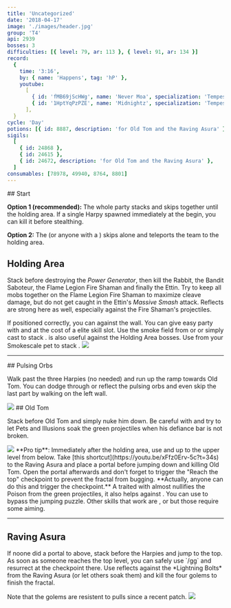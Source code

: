 ```yaml
---
title: 'Uncategorized'
date: '2018-04-17'
image: './images/header.jpg'
group: 'T4'
api: 2939
bosses: 3
difficulties: [{ level: 79, ar: 113 }, { level: 91, ar: 134 }]
record:
  {
    time: '3:16',
    by: { name: 'Happens', tag: 'hP' },
    youtube:
      [
        { id: 'fMB69jScHWg', name: 'Never Moa', specialization: 'Tempest' },
        { id: '1HptYqPzPZE', name: 'Midnightz', specialization: 'Tempest' },
      ],
  }
cycle: 'Day'
potions: [{ id: 8887, description: 'for Old Tom and the Raving Asura' }]
sigils:
  [
    { id: 24868 },
    { id: 24615 },
    { id: 24672, description: 'for Old Tom and the Raving Asura' },
  ]
consumables: [78978, 49940, 8764, 8801]
---
```


<Grid>
<GridItem>
## Start

**Option 1 (recommended):** The whole party stacks <Effect name="stealth"/> and skips together until the holding area. If a single Harpy spawned immediately at the begin, you can kill it before stealthing.

**Option 2:** The <Specialization name="mesmer"/> (or anyone with a <Item id="78978"/>) skips alone and teleports the team to the holding area.

## Holding Area

Stack <Boon name="might"/> before destroying the _Power Generator_, then kill the Rabbit, the Bandit Saboteur, the Flame Legion Fire Shaman and finally the Ettin. Try to keep all mobs together on the Flame Legion Fire Shaman to maximize cleave damage, but do not get caught in the Ettin's _Massive Smash_ attack. Reflects are strong here as well, especially against the Fire Shaman's projectiles.

<Tabs>
<Tab specialization="elementalist">
If positioned correctly, you can <Skill id="5697"/> against the wall.
</Tab>
</Tabs>
</GridItem>

<GridItem sm="5">
<Tabs>
<Tab specialization="mesmer">
You can give easy party <Effect name="stealth"/> with <Skill id="10245"/> and <Trait id="674"/> at the cost of a elite skill slot.
</Tab>

<Tab specialization="thief">
Use the smoke field from <Skill id="13113"/> or <Skill id="14184"/> or simply cast <Skill id="13117"/> to stack <Effect name="stealth"/>.    
        <Skill id="14184"/> is also useful against the Holding Area bosses.
</Tab>

<Tab specialization="ranger">
Use <Skill id="31568"/> from your Smokescale pet to stack <Effect name="stealth"/>.
</Tab>
</Tabs>

<Image src="./images/harpies_jp.jpg" caption="Harpies protect their jumping puzzle"/>
</GridItem>
</Grid>

---

<Grid>
<GridItem>
## Pulsing Orbs

Walk past the three Harpies (no <Effect name="stealth"/> needed) and run up the ramp towards Old Tom. You can dodge through or reflect the pulsing orbs and even skip the last part by walking on the left wall.
</GridItem>

<GridItem sm="4">
<Image src="./images/pulsing_orbs.jpg" caption="The ramp up" compact/>
</GridItem>

<GridItem>
## Old Tom <Item id="8887" disableText/><Item id="24672" disableText/>

Stack <Boon name="might"/> before Old Tom and simply nuke him down. Be careful with <Effect name="agony"/> and try to let Pets and Illusions soak the green projectiles when his defiance bar is not broken.

<Image src="./images/old_tom.jpg" caption="Old Tom"/>
</GridItem>
<GridItem>
<Tabs>
<Tab specialization="mesmer">
**Pro tip**: Immediately after the holding area, use <Item id="49940"/> and <Skill id="10200"/> up to the upper level from below. Take [this shortcut](https://youtu.be/xFfz0Erv-5c?t=34s) to the Raving Asura and place a portal before jumping down and killing Old Tom. Open the portal afterwards and don't forget to trigger the "Reach the top" checkpoint to prevent the fractal from bugging.    
        **Actually, anyone can do this and trigger the checkpoint.**
</Tab>

<Tab specialization="ranger">
A <Skill id="12489"/> traited with <Trait id="1075"/> almost nullifies the Poison from the green projectiles, it also helps against <Instability name="Afflicted"/>.
</Tab>

<Tab specialization="guardian">
You can use <Skill id="30783"/> to bypass the jumping puzzle.    
        Other skills that work are <Skill id="9080"/>, <Skill id="14366"/> or <Skill id="45230"/> but those require some aiming.
</Tab>
</Tabs>
</GridItem>
</Grid>

---

## Raving Asura <Item id="8887" disableText/><Item id="24672" disableText/>

<Grid>
<GridItem>
If noone did a portal to above, stack <Effect name="stealth"/> before the Harpies and jump to the top. As soon as someone reaches the top level, you can safely use `/gg` and resurrect at the checkpoint there. Use reflects against the *Lightning Bolts* from the Raving Asura (or let others soak them) and kill the four golems to finish the fractal.

Note that the golems are resistent to pulls since a recent patch.
</GridItem>
<GridItem sm="5">
<Image src="./images/raving_asura.jpg" caption="The Raving Asura and his entourage" compact/>
</GridItem>
</Grid>
